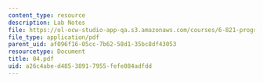 ```yaml
---
content_type: resource
description: Lab Notes
file: https://ol-ocw-studio-app-qa.s3.amazonaws.com/courses/6-821-programming-languages-fall-2002/a26c4abed48538917955fefe084adfdd_04.pdf
file_type: application/pdf
parent_uid: af096f16-05cc-7b62-58d1-35bc8df43053
resourcetype: Document
title: 04.pdf
uid: a26c4abe-d485-3891-7955-fefe084adfdd
---
```

